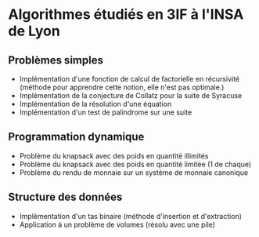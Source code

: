 # Algorithmes étudiés en 3IF à l'INSA de Lyon

## Problèmes simples

- Implémentation d'une fonction de calcul de factorielle en récursivité (méthode pour apprendre cette notion, elle n'est pas optimale.)
- Implémentation de la conjecture de Collatz pour la suite de Syracuse
- Implémentation de la résolution d'une équation
- Implémentation d'un test de palindrome sur une suite

## Programmation dynamique

- Problème du knapsack avec des poids en quantité illimités
- Problème du knapsack avec des poids en quantité limitée (1 de chaque)
- Problème du rendu de monnaie sur un système de monnaie canonique

## Structure des données

- Implémentation d'un tas binaire (méthode d'insertion et d'extraction)
- Application à un problème de volumes (résolu avec une pile)
